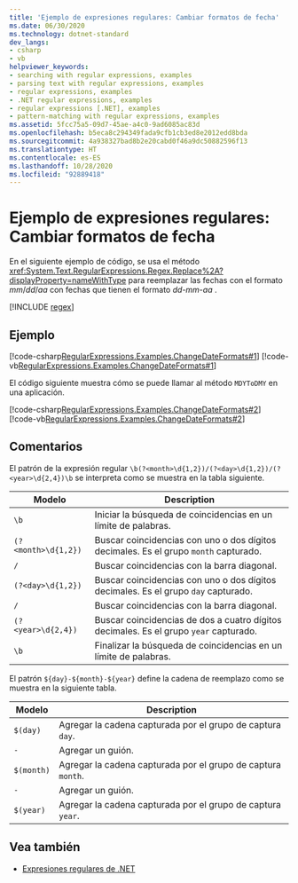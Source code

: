 ```yaml
---
title: 'Ejemplo de expresiones regulares: Cambiar formatos de fecha'
ms.date: 06/30/2020
ms.technology: dotnet-standard
dev_langs:
- csharp
- vb
helpviewer_keywords:
- searching with regular expressions, examples
- parsing text with regular expressions, examples
- regular expressions, examples
- .NET regular expressions, examples
- regular expressions [.NET], examples
- pattern-matching with regular expressions, examples
ms.assetid: 5fcc75a5-09d7-45ae-a4c0-9ad6085ac83d
ms.openlocfilehash: b5eca8c294349fada9cfb1cb3ed8e2012edd8bda
ms.sourcegitcommit: 4a938327bad8b2e20cabd0f46a9dc50882596f13
ms.translationtype: HT
ms.contentlocale: es-ES
ms.lasthandoff: 10/28/2020
ms.locfileid: "92889418"
---
```

# <a name="regular-expression-example-changing-date-formats"></a>Ejemplo de expresiones regulares: Cambiar formatos de fecha
En el siguiente ejemplo de código, se usa el método <xref:System.Text.RegularExpressions.Regex.Replace%2A?displayProperty=nameWithType> para reemplazar las fechas con el formato *mm*/*dd*/*aa* con fechas que tienen el formato *dd*-*mm*-*aa* .  

[!INCLUDE [regex](../../../includes/regex.md)]

## <a name="example"></a>Ejemplo  
 [!code-csharp[RegularExpressions.Examples.ChangeDateFormats#1](../../../samples/snippets/csharp/VS_Snippets_CLR/RegularExpressions.Examples.ChangeDateFormats/cs/Example_ChangeDateFormats1.cs#1)]
 [!code-vb[RegularExpressions.Examples.ChangeDateFormats#1](../../../samples/snippets/visualbasic/VS_Snippets_CLR/RegularExpressions.Examples.ChangeDateFormats/vb/Example_ChangeDateFormats1.vb#1)]  
  
 El código siguiente muestra cómo se puede llamar al método `MDYToDMY` en una aplicación.  
  
 [!code-csharp[RegularExpressions.Examples.ChangeDateFormats#2](../../../samples/snippets/csharp/VS_Snippets_CLR/RegularExpressions.Examples.ChangeDateFormats/cs/Example_ChangeDateFormats1.cs#2)]
 [!code-vb[RegularExpressions.Examples.ChangeDateFormats#2](../../../samples/snippets/visualbasic/VS_Snippets_CLR/RegularExpressions.Examples.ChangeDateFormats/vb/Example_ChangeDateFormats1.vb#2)]  
  
## <a name="comments"></a>Comentarios  
 El patrón de la expresión regular `\b(?<month>\d{1,2})/(?<day>\d{1,2})/(?<year>\d{2,4})\b` se interpreta como se muestra en la tabla siguiente.  
  
|Modelo|Description|  
|-------------|-----------------|  
|`\b`|Iniciar la búsqueda de coincidencias en un límite de palabras.|  
|`(?<month>\d{1,2})`|Buscar coincidencias con uno o dos dígitos decimales. Es el grupo `month` capturado.|  
|`/`|Buscar coincidencias con la barra diagonal.|  
|`(?<day>\d{1,2})`|Buscar coincidencias con uno o dos dígitos decimales. Es el grupo `day` capturado.|  
|`/`|Buscar coincidencias con la barra diagonal.|  
|`(?<year>\d{2,4})`|Buscar coincidencias de dos a cuatro dígitos decimales. Es el grupo `year` capturado.|  
|`\b`|Finalizar la búsqueda de coincidencias en un límite de palabras.|  
  
 El patrón `${day}-${month}-${year}` define la cadena de reemplazo como se muestra en la siguiente tabla.  
  
|Modelo|Description|  
|-------------|-----------------|  
|`$(day)`|Agregar la cadena capturada por el grupo de captura `day`.|  
|`-`|Agregar un guión.|  
|`$(month)`|Agregar la cadena capturada por el grupo de captura `month`.|  
|`-`|Agregar un guión.|  
|`$(year)`|Agregar la cadena capturada por el grupo de captura `year`.|  
  
## <a name="see-also"></a>Vea también

- [Expresiones regulares de .NET](regular-expressions.md)
